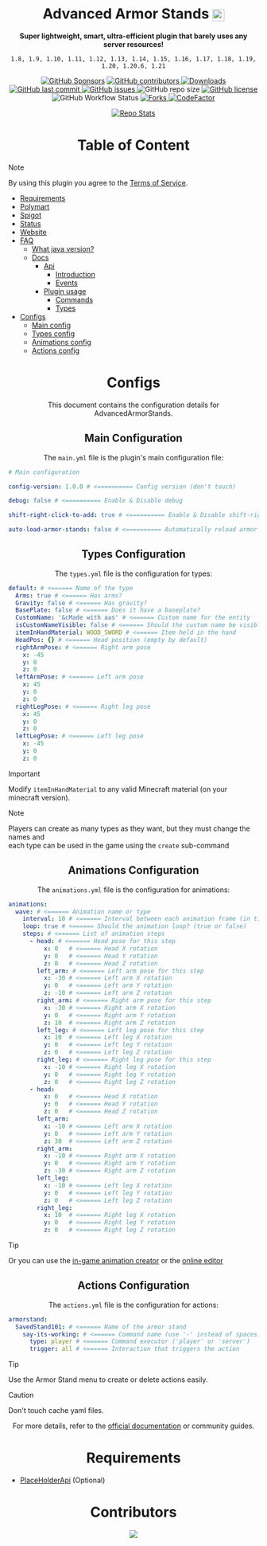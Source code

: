 

<div align="center">

# Advanced Armor Stands <img src="https://github.com/user-attachments/assets/084a8def-16ee-4516-84b6-3471bf97448d" width="24" style="vertical-align:middle;" />

**Super lightweight, smart, ultra-efficient plugin that barely uses any server resources!**


`1.8, 1.9, 1.10, 1.11, 1.12, 1.13, 1.14, 1.15, 1.16, 1.17, 1.18, 1.19, 1.20, 1.20.6, 1.21`

[![GitHub Sponsors](https://img.shields.io/github/sponsors/Parsa3323?label=Sponsor&logo=GitHub)]()
[![GitHub contributors](https://img.shields.io/github/contributors/Parsa3323/AdvancedArmorStands?label=Contributors&logo=GitHub)
](https://github.com/Parsa3323/AdvancedArmorStands/graphs/contributors)
[![Downloads](https://img.shields.io/spiget/downloads/121022?label=Downloads&color=blue&logo=spigot)
](https://www.spigotmc.org/resources/advancedarmorstands.121022/)
[![GitHub last commit](https://img.shields.io/github/last-commit/Parsa3323/AdvancedArmorStands?label=Last%20Commit&logo=GitHub)
]()
[![GitHub issues](https://img.shields.io/github/issues/Parsa3323/AdvancedArmorStands?label=Open%20Issues&logo=GitHub)
](https://github.com/Parsa3323/AdvancedArmorStands/issues)![GitHub repo size](https://img.shields.io/github/repo-size/Parsa3323/AdvancedArmorStands?color=yellow&logo=github)
[![GitHub license](https://img.shields.io/github/license/Parsa3323/AdvancedArmorStands?color=purple&logo=github)
]()
![GitHub Workflow Status](https://img.shields.io/github/actions/workflow/status/Parsa3323/AdvancedArmorStands/test.yml?logo=github)
[![Forks](https://img.shields.io/github/forks/Parsa3323/AdvancedArmorStands?style=)
](https://github.com/Parsa3323/AdvancedArmorStands/issues)[![CodeFactor](https://www.codefactor.io/repository/github/parsa3323/advancedarmorstands/badge)](https://www.codefactor.io/repository/github/parsa3323/advancedarmorstands)

</div>
<div align="center">

[![Repo Stats](https://github-readme-stats.vercel.app/api/pin/?username=Parsa3323&repo=AdvancedArmorStands&bg_color=00000000&text_color=797c80&border_color=797c80)
](https://github.com/Parsa3323/AdvancedArmorStands)

</div>

<div align="center">

# Table of Content

</div>

> [!NOTE]
> By using this plugin you agree to the [Terms of Service](https://github.com/Parsa3323/AdvancedArmorStands/blob/master/TERMS_OF_SERVICE.md).

- [Requirements](#requirements)
- [Polymart](https://www.polymart.org/product/7829/advancedarmorstands)
- [Spigot](https://www.spigotmc.org/resources/advancedarmorstands.121022/)
- [Status](http://status.advancedarmorstands.ir/)
- [Website](https://advancedarmorstands.ir/)
- [FAQ](#f-a-q)
    - [What java version?](http://docs.advancedarmorstands.ir/installation#prerequisites)
    - [Docs](https://docs.advancedarmorstands.ir/)
        - [Api](https://docs.advancedarmorstands.ir/api)
            - [Introduction](https://docs.advancedarmorstands.ir/api-introduction#getting-started-with-the-api)
            - [Events](https://docs.advancedarmorstands.ir/api-events#events)
        - [Plugin usage](https://docs.advancedarmorstands.ir/plugin-usage)
            - [Commands](https://docs.advancedarmorstands.ir/plugin-usage/)
            - [Types](https://docs.advancedarmorstands.ir/plugin-usage)
- [Configs](#Configs)
    - [Main config](#Main-Configuration)
    - [Types config](#Types-Configuration)
    - [Animations config](#Animations-Configuration)
    - [Actions config](#actions-configuration)


<div align="center">

# Configs

This document contains the configuration details for AdvancedArmorStands.

## Main Configuration

The `main.yml` file is the plugin's main configuration file:

</div>

```yaml
# Main configuration

config-version: 1.0.0 # <========== Config version (don't touch)

debug: false # <========== Enable & Disable debug

shift-right-click-to-add: true # <========== Enable & Disable shift-right-click to add ArmorStand

auto-load-armor-stands: false # <========== Automatically reload armor stands on server restart
```

<div align="center">

## Types Configuration

The `types.yml` file is the configuration for types:

</div>

```yaml
default: # <====== Name of the type
  Arms: true # <====== Has arms?
  Gravity: false # <====== Has gravity?
  BasePlate: false # <====== Does it have a baseplate?
  CustomName: '&cMade with aas' # <====== Custom name for the entity
  isCustomNameVisible: false # <====== Should the custom name be visible?
  itemInHandMaterial: WOOD_SWORD # <====== Item held in the hand
  HeadPos: {} # <====== Head position (empty by default)
  rightArmPose: # <====== Right arm pose
    x: -45
    y: 0
    z: 0
  leftArmPose: # <====== Left arm pose
    x: 45
    y: 0
    z: 0
  rightLegPose: # <====== Right leg pose
    x: 45
    y: 0
    z: 0
  leftLegPose: # <====== Left leg pose
    x: -45
    y: 0
    z: 0
```
> [!IMPORTANT]  
> Modify `itemInHandMaterial` to any valid Minecraft material (on your minecraft version).

> [!NOTE]  
> Players can create as many types as they want, but they must change the names and </br> each type can be used in the game using the `create` sub-command

<div align="center">

## Animations Configuration

The `animations.yml` file is the configuration for animations:

</div>

```yaml
animations:
  wave: # <====== Animation name or type
    interval: 10 # <====== Interval between each animation frame (in ticks)
    loop: true # <====== Should the animation loop? (true or false)
    steps: # <====== List of animation steps
      - head: # <====== Head pose for this step
          x: 0   # <====== Head X rotation
          y: 0   # <====== Head Y rotation
          z: 0   # <====== Head Z rotation
        left_arm: # <====== Left arm pose for this step
          x: -30 # <====== Left arm X rotation
          y: 0   # <====== Left arm Y rotation
          z: -10 # <====== Left arm Z rotation
        right_arm: # <====== Right arm pose for this step
          x: -30 # <====== Right arm X rotation
          y: 0   # <====== Right arm Y rotation
          z: 10  # <====== Right arm Z rotation
        left_leg: # <====== Left leg pose for this step
          x: 10  # <====== Left leg X rotation
          y: 0   # <====== Left leg Y rotation
          z: 0   # <====== Left leg Z rotation
        right_leg: # <====== Right leg pose for this step
          x: -10 # <====== Right leg X rotation
          y: 0   # <====== Right leg Y rotation
          z: 0   # <====== Right leg Z rotation
      - head:
          x: 0   # <====== Head X rotation
          y: 0   # <====== Head Y rotation
          z: 0   # <====== Head Z rotation
        left_arm:
          x: -10 # <====== Left arm X rotation
          y: 0   # <====== Left arm Y rotation
          z: 30  # <====== Left arm Z rotation
        right_arm:
          x: -10 # <====== Right arm X rotation
          y: 0   # <====== Right arm Y rotation
          z: -30 # <====== Right arm Z rotation
        left_leg:
          x: -10 # <====== Left leg X rotation
          y: 0   # <====== Left leg Y rotation
          z: 0   # <====== Left leg Z rotation
        right_leg:
          x: 10  # <====== Right leg X rotation
          y: 0   # <====== Right leg Y rotation
          z: 0   # <====== Right leg Z rotation
```
>[!TIP]
> Or you can use the [in-game animation creator](https://docs.advancedarmorstands.ir/animations) or the [online editor](https://advancedarmorstands.ir/animate)

<div align="center">

## Actions Configuration

The `actions.yml` file is the configuration for actions:

</div>

```yaml
armorstand:
  SavedStand101: # <====== Name of the armor stand
    say-its-working: # <====== Command name (use '-' instead of spaces)
      type: player # <====== Command executor ('player' or 'server')
      trigger: all # <====== Interaction that triggers the action
```
> [!TIP]  
> Use the Armor Stand menu to create or delete actions easily.

> [!CAUTION]
> Don't touch cache yaml files.

<div align="center">


For more details, refer to the [official documentation](https://docs.advancedarmorstands.ir/) or community guides.


</div>

<div align="center">

# Requirements
</div>

- [PlaceHolderApi](https://www.spigotmc.org/resources/placeholderapi.6245/) (Optional)

<div align="center">

# Contributors

<a href="https://github.com/Parsa3323/AdvancedArmorStands/graphs/contributors">
  <img src="https://contrib.rocks/image?repo=Parsa3323/AdvancedArmorStands" />
</a>

</div>







